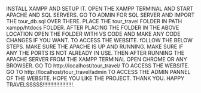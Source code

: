 INSTALL XAMPP  AND SETUP IT.
OPEN THE XAMPP TERMINAL AND START APACHE AND SQL SERVERS. 
GO TO ADMIN FOR SQL SERVER AND IMPORT THE tour_db.sql OVER THERE. 
PLACE THE tour_travel FOLDER IN PATH xampp/htdocs FOLDER.
AFTER PLACING THE FOLDER IN THE ABOVE LOCATION OPEN THE FOLDER WITH VS CODE AND MAKE ANY CODE CHANGES IF YOU WANT.
TO ACCESS THE WEBSITE. fOLLOW THE BELOW STEPS.
MAKE SURE THE APACHE IS UP AND RUNNING.
MAKE SURE IF ANY THE PORTS IS NOT ALREADY IN USE.
THEN AFTER RUNNING THE APACHE SERVER FROM THE XAMPP TERMINAL OPEN CHROME OR ANY BROWSER.
GO TO http://localhost/tour_travel/ TO ACCESS THE WEBSITE.
GO TO http://localhost/tour_travel/admin TO ACCESS THE ADMIN PANNEL OF THE WEBSITE.
HOPE YOU LIKE THE PROJECT. THANK YOU. HAPPY TRAVELSSSSS!!!!!!!!!!!!!!!!!!!!.
